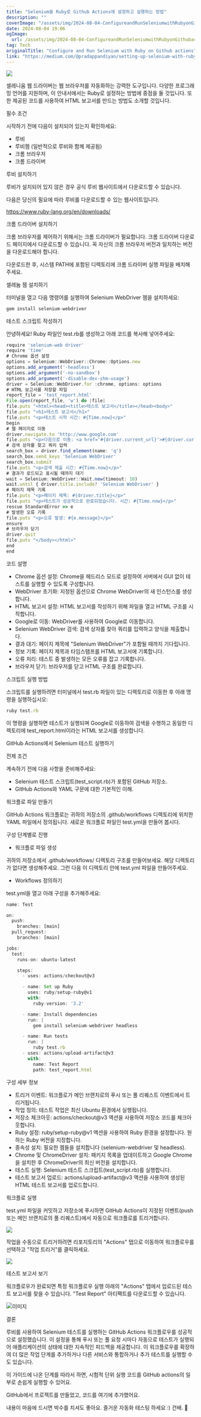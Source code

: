 ```yaml
---
title: "Selenium을 Ruby로 Github Actions에 설정하고 실행하는 방법"
description: ""
coverImage: "/assets/img/2024-08-04-ConfigureandRunSeleniumwithRubyonGithubactions_0.png"
date: 2024-08-04 19:06
ogImage: 
  url: /assets/img/2024-08-04-ConfigureandRunSeleniumwithRubyonGithubactions_0.png
tag: Tech
originalTitle: "Configure and Run Selenium with Ruby on Github actions"
link: "https://medium.com/@pradappandiyan/setting-up-selenium-with-ruby-a-step-by-step-guide-93f8da4518e2"
---
```



<img src="/assets/img/2024-08-04-ConfigureandRunSeleniumwithRubyonGithubactions_0.png" />

셀레니움 웹 드라이버는 웹 브라우저를 자동화하는 강력한 도구입니다. 다양한 프로그래밍 언어를 지원하며, 이 안내서에서는 Ruby로 설정하는 방법에 중점을 둘 것입니다. 또한 제공된 코드를 사용하여 HTML 보고서를 만드는 방법도 소개할 것입니다.

필수 조건

시작하기 전에 다음이 설치되어 있는지 확인하세요:

<div class="content-ad"></div>

- 루비
- 루비젬 (일반적으로 루비와 함께 제공됨)
- 크롬 브라우저
- 크롬 드라이버

루비 설치하기

루비가 설치되어 있지 않은 경우 공식 루비 웹사이트에서 다운로드할 수 있습니다.

다음은 당신의 필요에 따라 루비를 다운로드할 수 있는 웹사이트입니다.

<div class="content-ad"></div>

https://www.ruby-lang.org/en/downloads/

크롬 드라이버 설치하기

크롬 브라우저를 제어하기 위해서는 크롬 드라이버가 필요합니다. 크롬 드라이버 다운로드 페이지에서 다운로드할 수 있습니다. 꼭 자신의 크롬 브라우저 버전과 일치하는 버전을 다운로드해야 합니다.

다운로드한 후, 시스템 PATH에 포함된 디렉토리에 크롬 드라이버 실행 파일을 배치해 주세요.

<div class="content-ad"></div>

셀레늄 젬 설치하기

터미널을 열고 다음 명령어를 실행하여 Selenium WebDriver 젬을 설치하세요:

```js
gem install selenium-webdriver
```

테스트 스크립트 작성하기

<div class="content-ad"></div>

안녕하세요! Ruby 파일인 test.rb를 생성하고 아래 코드를 복사해 넣어주세요:

```js
require 'selenium-web driver'
require 'time'
# Chrome 옵션 설정
options = Selenium::WebDriver::Chrome::Options.new
options.add_argument('-headless')
options.add_argument('-no-sandbox')
options.add_argument('-disable-dev-shm-usage')
driver = Selenium::WebDriver.for :chrome, options: options
# HTML 보고서를 저장할 파일
report_file = 'test_report.html'
File.open(report_file, 'w') do |file|
file.puts "<html><head><title>테스트 보고서</title></head><body>"
file.puts "<h1>테스트 보고서</h1>"
file.puts "<p>테스트 시작 시간: #{Time.now}</p>"
begin
# 웹 페이지로 이동
driver.navigate.to 'http://www.google.com'
file.puts "<p>다음으로 이동: <a href='#{driver.current_url}'>#{driver.current_url}</a></p>"
# 검색 상자를 찾고 쿼리 입력
search_box = driver.find_element(name: 'q')
search_box.send_keys 'Selenium WebDriver'
search_box.submit
file.puts "<p>검색 제출 시간: #{Time.now}</p>"
# 결과가 로드되고 표시될 때까지 대기
wait = Selenium::WebDriver::Wait.new(timeout: 10)
wait.until { driver.title.include? 'Selenium WebDriver' }
# 페이지 제목 기록
file.puts "<p>페이지 제목: #{driver.title}</p>"
file.puts "<p>테스트가 성공적으로 완료되었습니다. 시간: #{Time.now}</p>"
rescue StandardError => e
# 발생한 오류 기록
file.puts "<p>오류 발생: #{e.message}</p>"
ensure
# 브라우저 닫기
driver.quit
file.puts "</body></html>"
end
end
```

코드 설명

- Chrome 옵션 설정: Chrome을 헤드리스 모드로 설정하여 서버에서 GUI 없이 테스트를 실행할 수 있도록 구성합니다.
- WebDriver 초기화: 지정된 옵션으로 Chrome WebDriver의 새 인스턴스를 생성합니다.
- HTML 보고서 설정: HTML 보고서를 작성하기 위해 파일을 열고 HTML 구조를 시작합니다.
- Google로 이동: WebDriver를 사용하여 Google로 이동합니다.
- Selenium WebDriver 검색: 검색 상자를 찾아 쿼리를 입력하고 양식을 제출합니다.
- 결과 대기: 페이지 제목에 "Selenium WebDriver"가 포함될 때까지 기다립니다.
- 정보 기록: 페이지 제목과 타임스탬프를 HTML 보고서에 기록합니다.
- 오류 처리: 테스트 중 발생하는 모든 오류를 잡고 기록합니다.
- 브라우저 닫기: 브라우저를 닫고 HTML 구조를 완료합니다.

<div class="content-ad"></div>

스크립트 실행 방법

스크립트를 실행하려면 터미널에서 test.rb 파일이 있는 디렉토리로 이동한 후 아래 명령을 실행하십시오:

```js
ruby test.rb
```

이 명령을 실행하면 테스트가 실행되며 Google로 이동하여 검색을 수행하고 동일한 디렉토리에 test_report.html이라는 HTML 보고서를 생성합니다.

<div class="content-ad"></div>

GitHub Actions에서 Selenium 테스트 실행하기

전제 조건

계속하기 전에 다음 사항을 준비해주세요:

- Selenium 테스트 스크립트(test_script.rb)가 포함된 GitHub 저장소.
- GitHub Actions와 YAML 구문에 대한 기본적인 이해.

<div class="content-ad"></div>

워크플로 파일 만들기

GitHub Actions 워크플로는 귀하의 저장소의 .github/workflows 디렉토리에 위치한 YAML 파일에서 정의됩니다. 새로운 워크플로 파일인 test.yml을 만들어 봅시다.

구성 단계별로 진행

- 워크플로 파일 생성

<div class="content-ad"></div>

귀하의 저장소에서 .github/workflows/ 디렉토리 구조를 만들어보세요. 해당 디렉토리가 없다면 생성해주세요. 그런 다음 이 디렉토리 안에 test.yml 파일을 만들어주세요.

- Workflows 정의하기 

test.yml을 열고 아래 구성을 추가해주세요:

```js
name: Test

on:
  push:
    branches: [main]
  pull_request:
    branches: [main]

jobs:
  test:
    runs-on: ubuntu-latest

    steps:
      - uses: actions/checkout@v3

      - name: Set up Ruby
        uses: ruby/setup-ruby@v1
        with:
          ruby-version: '3.2'  

      - name: Install dependencies
        run: |
          gem install selenium-webdriver headless

      - name: Run tests
        run: |
          ruby test.rb
      - uses: actions/upload-artifact@v3
        with:
          name: Test Report
          path: test_report.html
```

<div class="content-ad"></div>

구성 세부 정보

- 트리거 이벤트: 워크플로가 메인 브랜치로의 푸시 또는 풀 리퀘스트 이벤트에서 트리거됩니다.
- 작업 정의: 테스트 작업은 최신 Ubuntu 환경에서 실행됩니다.
- 저장소 체크아웃: actions/checkout@v3 액션을 사용하여 저장소 코드를 체크아웃합니다.
- Ruby 설정: ruby/setup-ruby@v1 액션을 사용하여 Ruby 환경을 설정합니다. 원하는 Ruby 버전을 지정합니다.
- 종속성 설치: 필요한 젬들을 설치합니다 (selenium-webdriver 및 headless).
- Chrome 및 ChromeDriver 설치: 패키지 목록을 업데이트하고 Google Chrome을 설치한 후 ChromeDriver의 최신 버전을 설치합니다.
- 테스트 실행: Selenium 테스트 스크립트(test_script.rb)를 실행합니다.
- 테스트 보고서 업로드: actions/upload-artifact@v3 액션을 사용하여 생성된 HTML 테스트 보고서를 업로드합니다.

워크플로 실행

test.yml 파일을 커밋하고 저장소에 푸시하면 GitHub Actions이 지정된 이벤트(push 또는 메인 브랜치로의 풀 리퀘스트)에서 자동으로 워크플로를 트리거합니다.

<div class="content-ad"></div>


<img src="/assets/img/2024-08-04-ConfigureandRunSeleniumwithRubyonGithubactions_1.png" />

작업을 수동으로 트리거하려면 리포지토리의 "Actions" 탭으로 이동하여 워크플로우를 선택하고 "작업 트리거"를 클릭하세요.

<img src="/assets/img/2024-08-04-ConfigureandRunSeleniumwithRubyonGithubactions_2.png" />

테스트 보고서 보기


<div class="content-ad"></div>

워크플로우가 완료되면 특정 워크플로우 실행 아래의 "Actions" 탭에서 업로드된 테스트 보고서를 찾을 수 있습니다. "Test Report" 아티팩트를 다운로드할 수 있습니다.

![이미지](/assets/img/2024-08-04-ConfigureandRunSeleniumwithRubyonGithubactions_3.png)

결론

루비를 사용하여 Selenium 테스트를 실행하는 GitHub Actions 워크플로우를 성공적으로 설정했습니다. 이 설정을 통해 푸시 또는 풀 요청 시마다 자동으로 테스트가 실행되어 애플리케이션의 상태에 대한 지속적인 피드백을 제공합니다. 이 워크플로우를 확장하여 더 많은 작업 단계를 추가하거나 다른 서비스와 통합하거나 추가 테스트를 실행할 수도 있습니다.

<div class="content-ad"></div>

이 가이드에 나온 단계를 따라서 하면, 시험적 단위 실행 코드를 GitHub actions의 일부로 손쉽게 실행할 수 있어요.

GitHub에서 프로젝트를 만들었고, 코드를 여기에 추가했어요.

내용이 마음에 드시면 박수를 치셔도 좋아요. 즐거운 자동화 테스팅 하세요 :) 건배. 👏